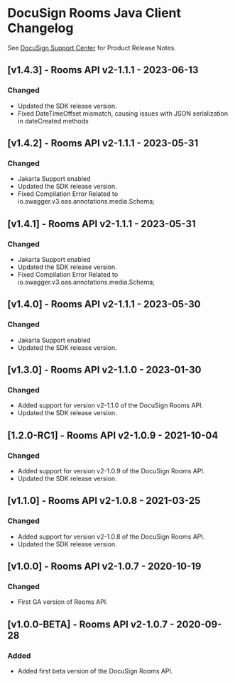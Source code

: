 # DocuSign Rooms Java Client Changelog
See [DocuSign Support Center](https://support.docusign.com/en/releasenotes/) for Product Release Notes.

## [v1.4.3] - Rooms API v2-1.1.1 - 2023-06-13
### Changed
- Updated the SDK release version.
- Fixed DateTimeOffset mismatch, causing issues with JSON serialization in dateCreated methods

## [v1.4.2] - Rooms API v2-1.1.1 - 2023-05-31
### Changed
- Jakarta Support enabled
- Updated the SDK release version.
- Fixed Compilation Error Related to io.swagger.v3.oas.annotations.media.Schema;

## [v1.4.1] - Rooms API v2-1.1.1 - 2023-05-31
### Changed
- Jakarta Support enabled
- Updated the SDK release version.
- Fixed Compilation Error Related to io.swagger.v3.oas.annotations.media.Schema;

## [v1.4.0] - Rooms API v2-1.1.1 - 2023-05-30
### Changed
- Jakarta Support enabled
- Updated the SDK release version.

## [v1.3.0] - Rooms API v2-1.1.0 - 2023-01-30
### Changed
- Added support for version v2-1.1.0 of the DocuSign Rooms API.
- Updated the SDK release version.

## [1.2.0-RC1] - Rooms API v2-1.0.9 - 2021-10-04
### Changed
- Added support for version v2-1.0.9 of the DocuSign Rooms API.
- Updated the SDK release version.


## [v1.1.0] - Rooms API v2-1.0.8 - 2021-03-25
### Changed
- Added support for version v2-1.0.8 of the DocuSign Rooms API.
- Updated the SDK release version.

## [v1.0.0] - Rooms API v2-1.0.7 - 2020-10-19
### Changed
- First GA version of Rooms API.

## [v1.0.0-BETA] - Rooms API v2-1.0.7 - 2020-09-28
### Added
- Added first beta version of the DocuSign Rooms API.
